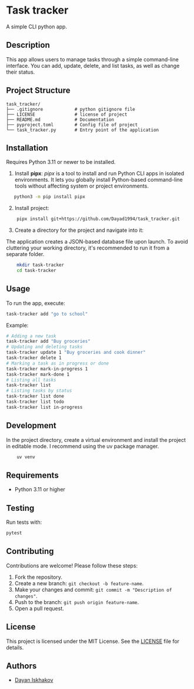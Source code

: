 # Task tracker

A simple CLI python app.

## Description

This app allows users to manage tasks through a simple command-line interface. You can add, update, delete, and list tasks, as well as change their status.

## Project Structure

```
task_tracker/
├── .gitignore            # python gitignore file
├── LICENSE               # license of project
├── README.md             # Documentation
├── pyproject.toml        # Config file of project
└── task_tracker.py       # Entry point of the application
```

## Installation

Requires Python 3.11 or newer to be installed.

1. Install **pipx**:
   _pipx_ is a tool to install and run Python CLI apps in isolated environments. It lets you globally install Python-based command-line tools without affecting system or project environments.

```bash
   python3 -m pip install pipx
```

2. Install project:

```bash
    pipx install git+https://github.com/Dayad1994/task_tracker.git
```

3. Create a directory for the project and navigate into it:

The application creates a JSON-based database file upon launch. To avoid cluttering your working directory, it's recommended to run it from a separate folder.

```bash
    mkdir task-tracker
    cd task-tracker
```

## Usage

To run the app, execute:

```bash
task-tracker add "go to school"
```

Example:

```bash
# Adding a new task
task-tracker add "Buy groceries"
# Updating and deleting tasks
task-tracker update 1 "Buy groceries and cook dinner"
task-tracker delete 1
# Marking a task as in progress or done
task-tracker mark-in-progress 1
task-tracker mark-done 1
# Listing all tasks
task-tracker list
# Listing tasks by status
task-tracker list done
task-tracker list todo
task-tracker list in-progress
```

## Development

In the project directory, create a virtual environment and install the project in editable mode. I recommend using the uv package manager.

```bash
    uv venv
```

## Requirements

- Python 3.11 or higher

## Testing

Run tests with:

```bash
pytest
```

## Contributing

Contributions are welcome! Please follow these steps:

1. Fork the repository.
2. Create a new branch: `git checkout -b feature-name`.
3. Make your changes and commit: `git commit -m "Description of changes"`.
4. Push to the branch: `git push origin feature-name`.
5. Open a pull request.

## License

This project is licensed under the MIT License. See the [LICENSE](https://chatgpt.com/c/LICENSE) file for details.

## Authors

- [Dayan Iskhakov](https://github.com/Dayad1994)
